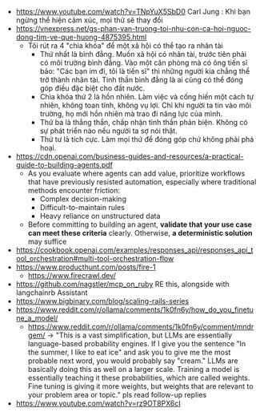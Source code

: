 - https://www.youtube.com/watch?v=TNpYuX5SbD0 Carl Jung : Khi bạn ngừng thể hiện cảm xúc, mọi thứ sẽ thay đổi
- https://vnexpress.net/gs-phan-van-truong-toi-nhu-con-ca-hoi-nguoc-dong-tim-ve-que-huong-4875395.html
	- Tôi rút ra 4 "chìa khóa" để một xã hội có thể tạo ra nhân tài
		- Thứ nhất là bình đẳng. Muốn xã hội có nhân tài, trước tiên phải có môi trường bình đẳng. Vào một căn phòng mà có ông tiến sĩ bảo: "Các bạn im đi, tôi là tiến sĩ" thì những người kia chẳng thể trở thành nhân tài. Tinh thần bình đẳng là ai cũng có thể đóng góp điều đặc biệt cho đất nước.
		- Chìa khóa thứ 2 là hồn nhiên. Làm việc và cống hiến một cách tự nhiên, không toan tính, không vụ lợi. Chỉ khi người ta tin vào môi trường, họ mới hồn nhiên mà trao đi năng lực của mình.
		- Thứ ba là thẳng thắn, chấp nhận tinh thần phản biện. Không có sự phát triển nào nếu người ta sợ nói thật.
		- Thứ tư là tích cực. Làm mọi thứ để đóng góp chứ không phải phá hoại.
- https://cdn.openai.com/business-guides-and-resources/a-practical-guide-to-building-agents.pdf
	- As you evaluate where agents can add value, prioritize workflows that have previously resisted automation, especially where traditional methods encounter friction:
		- Complex decision-making
		- Difficult-to-maintain rules
		- Heavy reliance on unstructured data
	- Before committing to building an agent, **validate that your use case can meet these criteria** clearly. Otherwise, **a deterministic solution** may suffice
- https://cookbook.openai.com/examples/responses_api/responses_api_tool_orchestration#multi-tool-orchestration-flow
- https://www.producthunt.com/posts/fire-1
	- https://www.firecrawl.dev/
- https://github.com/nagstler/mcp_on_ruby RE this, alongside with langchainrb Assistant
- https://www.bigbinary.com/blog/scaling-rails-series
- https://www.reddit.com/r/ollama/comments/1k0fn6y/how_do_you_finetune_a_model/
	- https://www.reddit.com/r/ollama/comments/1k0fn6y/comment/mndrgem/ -> "This is a vast simplification, but LLMs are essentially language-based probability engines. If I give you the sentence "In the summer, I like to eat ice" and ask you to give me the most probable next word, you would probably say "cream." LLMs are basically doing this as well on a larger scale. Training a model is essentially teaching it these probabilities, which are called weights. Fine tuning is giving it more weights, but weights that are relevant to your problem area or topic." pls read follow-up replies
- https://www.youtube.com/watch?v=rz9OT8PX6cI